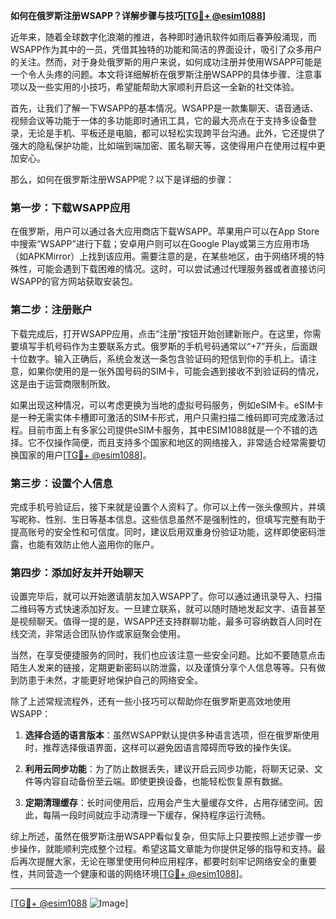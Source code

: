 **如何在俄罗斯注册WSAPP？详解步骤与技巧[[TG💪+ @esim1088](https://t.me/s/esim1088)]**

近年来，随着全球数字化浪潮的推进，各种即时通讯软件如雨后春笋般涌现，而WSAPP作为其中的一员，凭借其独特的功能和简洁的界面设计，吸引了众多用户的关注。然而，对于身处俄罗斯的用户来说，如何成功注册并使用WSAPP可能是一个令人头疼的问题。本文将详细解析在俄罗斯注册WSAPP的具体步骤、注意事项以及一些实用的小技巧，希望能帮助大家顺利开启这一全新的社交体验。

首先，让我们了解一下WSAPP的基本情况。WSAPP是一款集聊天、语音通话、视频会议等功能于一体的多功能即时通讯工具，它的最大亮点在于支持多设备登录，无论是手机、平板还是电脑，都可以轻松实现跨平台沟通。此外，它还提供了强大的隐私保护功能，比如端到端加密、匿名聊天等，这使得用户在使用过程中更加安心。

那么，如何在俄罗斯注册WSAPP呢？以下是详细的步骤：

### 第一步：下载WSAPP应用

在俄罗斯，用户可以通过各大应用商店下载WSAPP。苹果用户可以在App Store中搜索“WSAPP”进行下载；安卓用户则可以在Google Play或第三方应用市场（如APKMirror）上找到该应用。需要注意的是，在某些地区，由于网络环境的特殊性，可能会遇到下载困难的情况。这时，可以尝试通过代理服务器或者直接访问WSAPP的官方网站获取安装包。

### 第二步：注册账户

下载完成后，打开WSAPP应用，点击“注册”按钮开始创建新账户。在这里，你需要填写手机号码作为主要联系方式。俄罗斯的手机号码通常以“+7”开头，后面跟十位数字。输入正确后，系统会发送一条包含验证码的短信到你的手机上。请注意，如果你使用的是一张外国号码的SIM卡，可能会遇到接收不到验证码的情况，这是由于运营商限制所致。

如果出现这种情况，可以考虑更换为当地的虚拟号码服务，例如eSIM卡。eSIM卡是一种无需实体卡槽即可激活的SIM卡形式，用户只需扫描二维码即可完成激活过程。目前市面上有多家公司提供eSIM卡服务，其中ESIM1088就是一个不错的选择。它不仅操作简便，而且支持多个国家和地区的网络接入，非常适合经常需要切换国家的用户[[TG💪+ @esim1088](https://t.me/s/esim1088)]。

### 第三步：设置个人信息

完成手机号验证后，接下来就是设置个人资料了。你可以上传一张头像照片，并填写昵称、性别、生日等基本信息。这些信息虽然不是强制性的，但填写完整有助于提高账号的安全性和可信度。同时，建议启用双重身份验证功能，这样即使密码泄露，也能有效防止他人盗用你的账户。

### 第四步：添加好友并开始聊天

设置完毕后，就可以开始邀请朋友加入WSAPP了。你可以通过通讯录导入、扫描二维码等方式快速添加好友。一旦建立联系，就可以随时随地发起文字、语音甚至是视频聊天。值得一提的是，WSAPP还支持群聊功能，最多可容纳数百人同时在线交流，非常适合团队协作或家庭聚会使用。

当然，在享受便捷服务的同时，我们也应该注意一些安全问题。比如不要随意点击陌生人发来的链接，定期更新密码以防泄露，以及谨慎分享个人信息等等。只有做到防患于未然，才能更好地保护自己的网络安全。

除了上述常规流程外，还有一些小技巧可以帮助你在俄罗斯更高效地使用WSAPP：

1. **选择合适的语言版本**：虽然WSAPP默认提供多种语言选项，但在俄罗斯使用时，推荐选择俄语界面，这样可以避免因语言障碍而导致的操作失误。
   
2. **利用云同步功能**：为了防止数据丢失，建议开启云同步功能，将聊天记录、文件等内容自动备份至云端。即使更换设备，也能轻松恢复原有数据。

3. **定期清理缓存**：长时间使用后，应用会产生大量缓存文件，占用存储空间。因此，每隔一段时间就应手动清理一下缓存，保持程序运行流畅。

综上所述，虽然在俄罗斯注册WSAPP看似复杂，但实际上只要按照上述步骤一步步操作，就能顺利完成整个过程。希望这篇文章能为你提供足够的指导和支持。最后再次提醒大家，无论在哪里使用何种应用程序，都要时刻牢记网络安全的重要性，共同营造一个健康和谐的网络环境[[TG💪+ @esim1088](https://t.me/s/esim1088)]。

---

[[TG💪+ @esim1088](https://t.me/s/esim1088) ![Image](https://i.postimg.cc/4NQfJmqS/Snipaste-2025-05-13-00-14-12.png)]